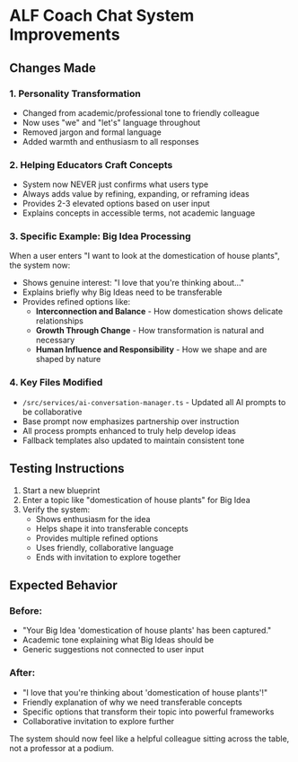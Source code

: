 # ALF Coach Chat System Improvements

## Changes Made

### 1. **Personality Transformation**
- Changed from academic/professional tone to friendly colleague
- Now uses "we" and "let's" language throughout
- Removed jargon and formal language
- Added warmth and enthusiasm to all responses

### 2. **Helping Educators Craft Concepts**
- System now NEVER just confirms what users type
- Always adds value by refining, expanding, or reframing ideas
- Provides 2-3 elevated options based on user input
- Explains concepts in accessible terms, not academic language

### 3. **Specific Example: Big Idea Processing**
When a user enters "I want to look at the domestication of house plants", the system now:
- Shows genuine interest: "I love that you're thinking about..."
- Explains briefly why Big Ideas need to be transferable
- Provides refined options like:
  - **Interconnection and Balance** - How domestication shows delicate relationships
  - **Growth Through Change** - How transformation is natural and necessary
  - **Human Influence and Responsibility** - How we shape and are shaped by nature

### 4. **Key Files Modified**
- `/src/services/ai-conversation-manager.ts` - Updated all AI prompts to be collaborative
- Base prompt now emphasizes partnership over instruction
- All process prompts enhanced to truly help develop ideas
- Fallback templates also updated to maintain consistent tone

## Testing Instructions

1. Start a new blueprint
2. Enter a topic like "domestication of house plants" for Big Idea
3. Verify the system:
   - Shows enthusiasm for the idea
   - Helps shape it into transferable concepts
   - Provides multiple refined options
   - Uses friendly, collaborative language
   - Ends with invitation to explore together

## Expected Behavior

### Before:
- "Your Big Idea 'domestication of house plants' has been captured."
- Academic tone explaining what Big Ideas should be
- Generic suggestions not connected to user input

### After:
- "I love that you're thinking about 'domestication of house plants'!"
- Friendly explanation of why we need transferable concepts
- Specific options that transform their topic into powerful frameworks
- Collaborative invitation to explore further

The system should now feel like a helpful colleague sitting across the table, not a professor at a podium.